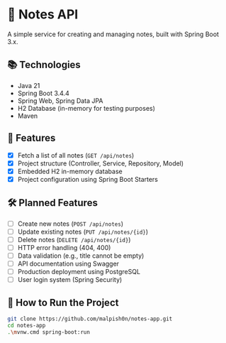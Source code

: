 # 📒 Notes API

A simple service for creating and managing notes, built with Spring Boot 3.x.

## 📚 Technologies

- Java 21
- Spring Boot 3.4.4
- Spring Web, Spring Data JPA
- H2 Database (in-memory for testing purposes)
- Maven

## 🚀 Features

- [x] Fetch a list of all notes (`GET /api/notes`)
- [x] Project structure (Controller, Service, Repository, Model)
- [x] Embedded H2 in-memory database
- [x] Project configuration using Spring Boot Starters

## 🛠️ Planned Features

- [ ] Create new notes (`POST /api/notes`)
- [ ] Update existing notes (`PUT /api/notes/{id}`)
- [ ] Delete notes (`DELETE /api/notes/{id}`)
- [ ] HTTP error handling (404, 400)
- [ ] Data validation (e.g., title cannot be empty)
- [ ] API documentation using Swagger
- [ ] Production deployment using PostgreSQL
- [ ] User login system (Spring Security)

## 🚀 How to Run the Project

```bash
git clone https://github.com/malpish0n/notes-app.git
cd notes-app
.\mvnw.cmd spring-boot:run

